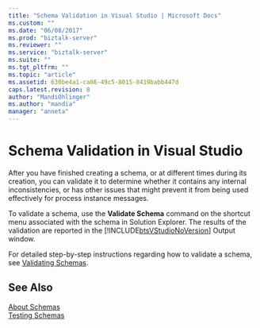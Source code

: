 ```yaml
---
title: "Schema Validation in Visual Studio | Microsoft Docs"
ms.custom: ""
ms.date: "06/08/2017"
ms.prod: "biztalk-server"
ms.reviewer: ""
ms.service: "biztalk-server"
ms.suite: ""
ms.tgt_pltfrm: ""
ms.topic: "article"
ms.assetid: 630be4a1-ca86-49c5-8015-0419babb447d
caps.latest.revision: 8
author: "MandiOhlinger"
ms.author: "mandia"
manager: "anneta"
---
```

# Schema Validation in Visual Studio
After you have finished creating a schema, or at different times during its creation, you can validate it to determine whether it contains any internal inconsistencies, or has other issues that might prevent it from being used effectively for process instance messages.  
  
 To validate a schema, use the **Validate Schema** command on the shortcut menu associated with the schema in Solution Explorer. The results of the validation are reported in the [!INCLUDE[btsVStudioNoVersion](../includes/btsvstudionoversion-md.md)] Output window.  
  
 For detailed step-by-step instructions regarding how to validate a schema, see [Validating Schemas](../core/how-to-validate-schemas-in-visual-studio.md).  
  
## See Also  
 [About Schemas](../core/about-schemas.md)   
 [Testing Schemas](../core/testing-schemas.md)